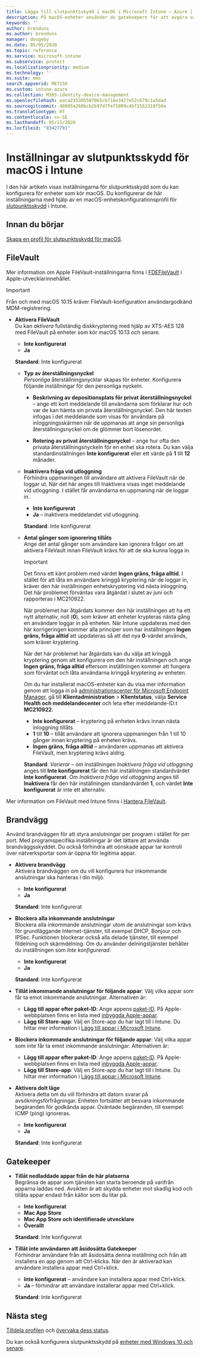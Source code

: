 ```yaml
---
title: Lägga till slutpunktsskydd i macOS i Microsoft Intune – Azure | Microsoft Docs
description: På macOS-enheter använder du gatekeepern för att avgöra var appar kan installeras, inklusive Mac App Store. Genom att aktivera eller konfigurera en brandvägg kan man också tillåta eller blockera specifika appar, använda Stealthläge och även blockera vissa typer av inkommande anslutningar med Microsoft Intune.
keywords: ''
author: brenduns
ms.author: brenduns
manager: dougeby
ms.date: 05/05/2020
ms.topic: reference
ms.service: microsoft-intune
ms.subservice: protect
ms.localizationpriority: medium
ms.technology: ''
ms.suite: ems
search.appverid: MET150
ms.custom: intune-azure
ms.collection: M365-identity-device-management
ms.openlocfilehash: eaca235305507065cb716e3427e52c679c1a5dad
ms.sourcegitcommit: 48005a260bcb2b97d7fe75809c4bf1552318f50a
ms.translationtype: HT
ms.contentlocale: sv-SE
ms.lasthandoff: 05/15/2020
ms.locfileid: "83427791"
---
```

# <a name="macos-endpoint-protection-settings-in-intune"></a>Inställningar av slutpunktsskydd för macOS i Intune  

I den här artikeln visas inställningarna för slutpunktsskydd som du kan konfigurera för enheter som kör macOS. Du konfigurerar de här inställningarna med hjälp av en macOS-enhetskonfigurationsprofil för [slutpunktsskydd](endpoint-protection-configure.md) i Intune.  

## <a name="before-you-begin"></a>Innan du börjar

[Skapa en profil för slutpunktsskydd för macOS](endpoint-protection-configure.md).

## <a name="filevault"></a>FileVault

Mer information om Apple FileVault-inställningarna finns i [FDEFileVault](https://developer.apple.com/documentation/devicemanagement/fdefilevault) i Apple-utvecklarinnehållet. 

> [!IMPORTANT]  
> Från och med macOS 10.15 kräver FileVault-konfiguration användargodkänd MDM-registrering. 

- **Aktivera FileVault**  
  Du kan *aktivera* fullständig diskkryptering med hjälp av XTS-AES 128 med FileVault på enheter som kör macOS 10.13 och senare.  
  - **Inte konfigurerat**  
  - **Ja**  

  **Standard**: Inte konfigurerat  

  - **Typ av återställningsnyckel**  
    *Personliga* återställningsnycklar skapas för enheter. Konfigurera följande inställningar för den personliga nyckeln.  

    - **Beskrivning av depositionsplats för privat återställningsnyckel** – ange ett kort meddelande till användarna som förklarar hur och var de kan hämta sin privata återställningsnyckel. Den här texten infogas i det meddelande som visas för användare på inloggningsskärmen när de uppmanas att ange sin personliga återställningsnyckel om de glömmer bort lösenordet.  

    - **Rotering av privat återställningsnyckel** – ange hur ofta den privata återställningsnyckeln för en enhet ska rotera. Du kan välja standardinställningen **Inte konfigurerat** eller ett värde på **1** till **12** månader.  

  - **Inaktivera fråga vid utloggning**  
    Förhindra uppmaningen till användare att aktivera FileVault när de loggar ut.  När det här anges till Inaktivera visas inget meddelande vid utloggning. I stället får användarna en uppmaning när de loggar in.  
    - **Inte konfigurerat**  
    - **Ja** – inaktivera meddelandet vid utloggning.

    **Standard**: Inte konfigurerat  

  - **Antal gånger som ignorering tillåts**  
  Ange det antal gånger som användare kan ignorera frågor om att aktivera FileVault innan FileVault krävs för att de ska kunna logga in. 

    > [!IMPORTANT]
    >
    > Det finns ett känt problem med värdet **Ingen gräns, fråga alltid**. I stället för att låta en användare kringgå kryptering när de loggar in, kräver den här inställningen enhetskryptering vid nästa inloggning. Det här problemet förväntas vara åtgärdat i slutet av juni och rapporteras i MC210922.
    >
    > När problemet har åtgärdats kommer den här inställningen att ha ett nytt alternativ, noll (**0**), som kräver att enheter krypteras nästa gång en användare loggar in på enheten. När Intune uppdateras med den här korrigeringen kommer alla principer som har inställningen **Ingen gräns, fråga alltid** att uppdateras så att det nya **0**-värdet används, som kräver kryptering.
    >
    > När det här problemet har åtgärdats kan du välja att kringgå kryptering genom att konfigurera om den här inställningen och ange **Ingen gräns, fråga alltid** eftersom inställningen kommer att fungera som förväntat och låta användarna kringgå kryptering av enheten.
    >
    > Om du har installerat macOS-enheter kan du visa mer information genom att logga in på [administrationscenter för Microsoft Endpoint Manager](https://go.microsoft.com/fwlink/?linkid=2109431), gå till **Klientadministration** > **Klientstatus**, välja **Service Health och meddelandecenter** och leta efter meddelande-ID:t **MC210922**.

    - **Inte konfigurerat** – kryptering på enheten krävs innan nästa inloggning tillåts.  
    - **1** till **10** – tillåt användare att ignorera uppmaningen från 1 till 10 gånger innan kryptering på enheten krävs.  
    - **Ingen gräns, fråga alltid** – användaren uppmanas att aktivera FileVault, men kryptering krävs aldrig.  
 
    **Standard**: *Varierar* – om inställningen *Inaktivera fråga vid utloggning* anges till **Inte konfigurerat** får den här inställningen standardvärdet **Inte konfigurerat**. Om *Inaktivera fråga vid utloggning* anges till **Inaktivera** får den här inställningen standardvärdet **1**, och värdet **Inte konfigurerat** är inte ett alternativ.

Mer information om FileVault med Intune finns i [Hantera FileVault](../protect/encrypt-devices-filevault.md#manage-filevault).

## <a name="firewall"></a>Brandvägg  

Använd brandväggen för att styra anslutningar per program i stället för per port. Med programspecifika inställningar är det lättare att använda brandväggsskyddet. Du också förhindra att oönskade appar tar kontroll över nätverksportar som är öppna för legitima appar.  

- **Aktivera brandvägg**  
  Aktivera brandväggen om du vill konfigurera hur inkommande anslutningar ska hanteras i din miljö.  
  - **Inte konfigurerat**  
  - **Ja**  

  **Standard**: Inte konfigurerat  

- **Blockera alla inkommande anslutningar**  
  Blockera alla inkommande anslutningar utom de anslutningar som krävs för grundläggande Internet-tjänster, till exempel DHCP, Bonjour och IPSec. Funktionen blockerar också alla delade tjänster, till exempel fildelning och skärmdelning. Om du använder delningstjänster behåller du inställningen som *Inte konfigurerad*.  
  - **Inte konfigurerat**  
  - **Ja**  

  **Standard**: Inte konfigurerat  

- **Tillåt inkommande anslutningar för följande appar**: Välj vilka appar som får ta emot inkommande anslutningar. Alternativen är:
  - **Lägg till appar efter paket-ID**: Ange appens [paket-ID](../configuration/bundle-ids-built-in-ios-apps.md). På Apple-webbplatsen finns en lista med [inbyggda Apple-appar](https://support.apple.com/HT208094).
  - **Lägg till Store-app**: Välj en Store-app du har lagt till i Intune. Du hittar mer information i [Lägg till appar i Microsoft Intune](../apps/apps-add.md).

- **Blockera inkommande anslutningar för följande appar**: Välj vilka appar som inte får ta emot inkommande anslutningar. Alternativen är:
  - **Lägg till appar efter paket-ID**: Ange appens [paket-ID](../configuration/bundle-ids-built-in-ios-apps.md). På Apple-webbplatsen finns en lista med [inbyggda Apple-appar](https://support.apple.com/HT208094).
  - **Lägg till Store-app**: Välj en Store-app du har lagt till i Intune. Du hittar mer information i [Lägg till appar i Microsoft Intune](../apps/apps-add.md).

- **Aktivera dolt läge**  
  Aktivera detta om du vill förhindra att datorn svarar på avsökningsförfrågningar. Enheten fortsätter att besvara inkommande begäranden för godkända appar. Oväntade begäranden, till exempel ICMP (ping) ignoreras.  
  - **Inte konfigurerat**  
  - **Ja**  

  **Standard**: Inte konfigurerat  

## <a name="gatekeeper"></a>Gatekeeper  

- **Tillåt nedladdade appar från de här platserna**  
  Begränsa de appar som tjänsten kan starta beroende på varifrån apparna laddas ned. Avsikten är att skydda enheter mot skadlig kod och tillåta appar endast från källor som du litar på.  

  - **Inte konfigurerat**  
  - **Mac App Store**  
  - **Mac App Store och identifierade utvecklare**  
  - **Överallt**  

  **Standard**: Inte konfigurerat  

- **Tillåt inte användaren att åsidosätta Gatekeeper**  
  Förhindrar användare från att åsidosätta denna inställning och från att installera en app genom att Ctrl-klicka. När den är aktiverad kan användare installera appar med Ctrl+klick.  

  - **Inte konfigurerat** – användare kan installera appar med Ctrl+klick.  
  - **Ja** – förhindrar att användare installerar appar med Ctrl+klick.  

  **Standard**: Inte konfigurerat  

## <a name="next-steps"></a>Nästa steg

[Tilldela profilen](../configuration/device-profile-assign.md) och [övervaka dess status](../configuration/device-profile-monitor.md).

Du kan också konfigurera slutpunktsskydd på [enheter med Windows 10 och senare](endpoint-protection-windows-10.md).
